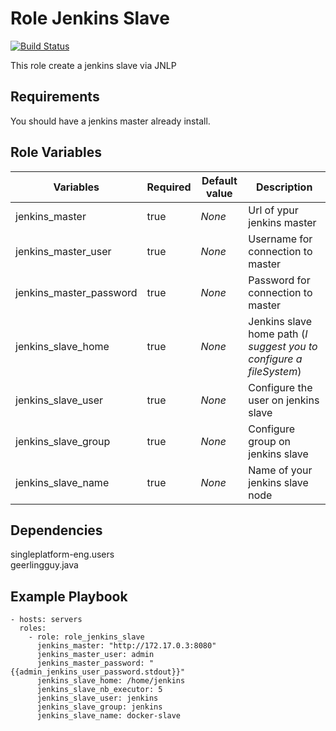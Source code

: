 Role Jenkins Slave
=========
[![Build Status](https://travis-ci.com/lawrenz23/ansible-role-jenkins-slave.svg?branch=master)](https://travis-ci.com/lawrenz23/ansible-role-jenkins-slave)

This role create a jenkins slave via JNLP

Requirements
------------

You should have a jenkins master already install.

Role Variables
--------------

| Variables | Required | Default value | Description |
|-----------|----------|---------------|-------------|
| jenkins_master | true | *None*       | Url of ypur jenkins master |
| jenkins_master_user | true | *None* | Username for connection to master |
| jenkins_master_password | true | *None* | Password for connection to master |
| jenkins_slave_home | true | *None* | Jenkins slave home path (*I suggest you to configure a fileSystem*) | jenkins_slave_nb_executor | true | *None* | Number of executor |
| jenkins_slave_user | true | *None* | Configure the user on jenkins slave |
| jenkins_slave_group | true | *None* | Configure group on jenkins slave |
| jenkins_slave_name | true | *None* | Name of your jenkins slave node |

Dependencies
------------
singleplatform-eng.users \
geerlingguy.java

Example Playbook
----------------

    - hosts: servers
      roles:
        - role: role_jenkins_slave
          jenkins_master: "http://172.17.0.3:8080"
          jenkins_master_user: admin
          jenkins_master_password: "{{admin_jenkins_user_password.stdout}}"
          jenkins_slave_home: /home/jenkins
          jenkins_slave_nb_executor: 5
          jenkins_slave_user: jenkins
          jenkins_slave_group: jenkins
          jenkins_slave_name: docker-slave
